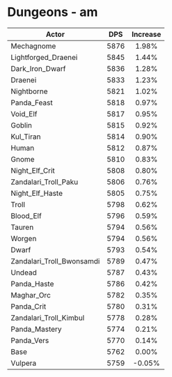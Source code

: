 # Dungeons - am
| Actor | DPS | Increase |
|---|:---:|:---:|
|Mechagnome|5876|1.98%|
|Lightforged_Draenei|5845|1.44%|
|Dark_Iron_Dwarf|5836|1.28%|
|Draenei|5833|1.23%|
|Nightborne|5821|1.02%|
|Panda_Feast|5818|0.97%|
|Void_Elf|5817|0.95%|
|Goblin|5815|0.92%|
|Kul_Tiran|5814|0.90%|
|Human|5812|0.87%|
|Gnome|5810|0.83%|
|Night_Elf_Crit|5808|0.80%|
|Zandalari_Troll_Paku|5806|0.76%|
|Night_Elf_Haste|5805|0.75%|
|Troll|5798|0.62%|
|Blood_Elf|5796|0.59%|
|Tauren|5794|0.56%|
|Worgen|5794|0.56%|
|Dwarf|5793|0.54%|
|Zandalari_Troll_Bwonsamdi|5789|0.47%|
|Undead|5787|0.43%|
|Panda_Haste|5786|0.42%|
|Maghar_Orc|5782|0.35%|
|Panda_Crit|5780|0.31%|
|Zandalari_Troll_Kimbul|5778|0.28%|
|Panda_Mastery|5774|0.21%|
|Panda_Vers|5770|0.14%|
|Base|5762|0.00%|
|Vulpera|5759|-0.05%|
